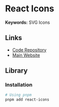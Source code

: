 # React Icons

**Keywords:** SVG Icons

## Links

- [Code Repository](https://github.com/react-icons/react-icons)
- [Main Website](https://react-icons.github.io/react-icons)

## Library

### Installation

```sh
# Using pnpm
pnpm add react-icons
```

<!--
const menu = [
  {
    label: "Dashboard",
    icon: <Icons.Dashboard className="w-6 h-6" />,
    path: "/",
  },
]
-->

